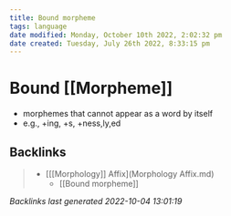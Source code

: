 ```yaml
---
title: Bound morpheme
tags: language
date modified: Monday, October 10th 2022, 2:02:32 pm
date created: Tuesday, July 26th 2022, 8:33:15 pm
---
```


# Bound [[Morpheme]]
- morphemes that cannot appear as a word by itself
- e.g., +ing, +s, +ness,ly,ed

## Backlinks
> - [[[Morphology]] Affix](Morphology Affix.md)
>   - [[Bound morpheme]]

_Backlinks last generated 2022-10-04 13:01:19_
